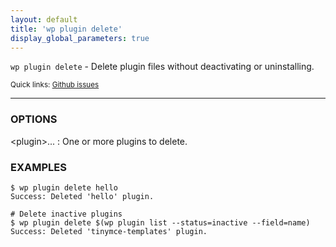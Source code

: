 ```yaml
---
layout: default
title: 'wp plugin delete'
display_global_parameters: true
---
```


`wp plugin delete` - Delete plugin files without deactivating or uninstalling.

<small>Quick links: <a href="https://github.com/wp-cli/wp-cli/issues?q=is%3Aopen+label%3Acommand%3Aplugin-delete+sort%3Aupdated-desc">Github issues</a></small>

<hr />

### OPTIONS

&lt;plugin&gt;...
: One or more plugins to delete.

### EXAMPLES

    $ wp plugin delete hello
    Success: Deleted 'hello' plugin.

    # Delete inactive plugins
    $ wp plugin delete $(wp plugin list --status=inactive --field=name)
    Success: Deleted 'tinymce-templates' plugin.



